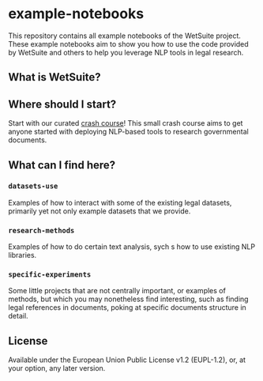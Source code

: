# example-notebooks

This repository contains all example notebooks of the WetSuite project. These example notebooks aim to show you how
to use the code provided by WetSuite and others to help you leverage NLP tools in legal research.

## What is WetSuite?

## Where should I start?

Start with our curated [crash course](wetsuite-nlp-crash-course/)! This small crash course
aims to get anyone started with deploying NLP-based tools to research governmental documents.

## What can I find here?

### `datasets-use`
Examples of how to interact with some of the existing legal datasets,
primarily yet not only example datasets that we provide.

### `research-methods`
Examples of how to do certain text analysis, sych s how to use existing NLP libraries.

### `specific-experiments`
Some little projects that are not centrally important,
or examples of methods, but which you may nonetheless find interesting, 
such as finding legal references in documents,
poking at specific documents structure in detail.

## License
Available under the European Union Public License v1.2 (EUPL-1.2), or, at your option, any later version.
